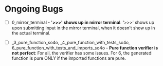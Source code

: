 # Ongoing Bugs

- [ ] 0_mirror_terminal - **'>>>' shows up in mirror terminal**: '>>>' shows up upon submitting input in the mirror terminal, when it doesn't show up in the actual terminal.
- [ ] _3_pure_function_so4o, _4_pure_function_with_tests_so4o, 6_pure_function_with_tests_and_imports_so4o - **Pure function verifier is not perfect**: For all, the verifier has some issues. For 6, the generated function is pure ONLY if the imported functions are pure.

